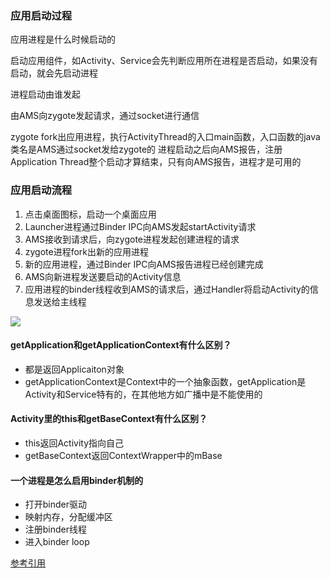 ### 应用启动过程

应用进程是什么时候启动的

启动应用组件，如Activity、Service会先判断应用所在进程是否启动，如果没有启动，就会先启动进程


进程启动由谁发起

由AMS向zygote发起请求，通过socket进行通信


zygote fork出应用进程，执行ActivityThread的入口main函数，入口函数的java类名是AMS通过socket发给zygote的
进程启动之后向AMS报告，注册Application Thread整个启动才算结束，只有向AMS报告，进程才是可用的

### 应用启动流程

1. 点击桌面图标，启动一个桌面应用
2. Launcher进程通过Binder IPC向AMS发起startActivity请求
3. AMS接收到请求后，向zygote进程发起创建进程的请求
4. zygote进程fork出新的应用进程
5. 新的应用进程，通过Binder IPC向AMS报告进程已经创建完成
6. AMS向新进程发送要启动的Activity信息
7. 应用进程的binder线程收到AMS的请求后，通过Handler将启动Activity的信息发送给主线程

<img src='https://p9-juejin.byteimg.com/tos-cn-i-k3u1fbpfcp/93345dc5ba4a465c97922c16f1a6210a~tplv-k3u1fbpfcp-zoom-in-crop-mark:1512:0:0:0.awebp' />

#### getApplication和getApplicationContext有什么区别？

* 都是返回Applicaiton对象
* getApplicationContext是Context中的一个抽象函数，getApplication是Activity和Service特有的，在其他地方如广播中是不能使用的

#### Activity里的this和getBaseContext有什么区别？
* this返回Activity指向自己
* getBaseContext返回ContextWrapper中的mBase

#### 一个进程是怎么启用binder机制的

* 打开binder驱动
* 映射内存，分配缓冲区
* 注册binder线程
* 进入binder loop

[参考引用](https://juejin.cn/post/6936585356791775263#heading-3)
